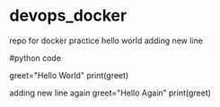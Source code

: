 # devops_docker
repo for docker practice
hello world
adding new line

#python code

greet="Hello World"
print(greet)

adding new line again 
greet="Hello Again"
print(greet)

